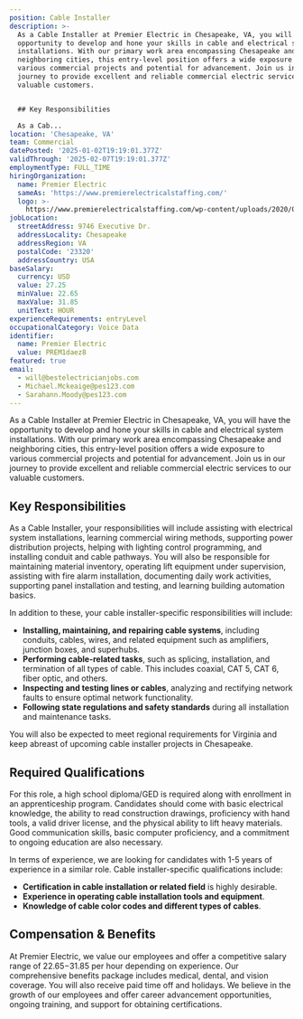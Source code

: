 ```yaml
---
position: Cable Installer
description: >-
  As a Cable Installer at Premier Electric in Chesapeake, VA, you will have the
  opportunity to develop and hone your skills in cable and electrical system
  installations. With our primary work area encompassing Chesapeake and
  neighboring cities, this entry-level position offers a wide exposure to
  various commercial projects and potential for advancement. Join us in our
  journey to provide excellent and reliable commercial electric services to our
  valuable customers.


  ## Key Responsibilities

  As a Cab...
location: 'Chesapeake, VA'
team: Commercial
datePosted: '2025-01-02T19:19:01.377Z'
validThrough: '2025-02-07T19:19:01.377Z'
employmentType: FULL_TIME
hiringOrganization:
  name: Premier Electric
  sameAs: 'https://www.premierelectricalstaffing.com/'
  logo: >-
    https://www.premierelectricalstaffing.com/wp-content/uploads/2020/05/Premier-Electrical-Staffing-logo.png
jobLocation:
  streetAddress: 9746 Executive Dr.
  addressLocality: Chesapeake
  addressRegion: VA
  postalCode: '23320'
  addressCountry: USA
baseSalary:
  currency: USD
  value: 27.25
  minValue: 22.65
  maxValue: 31.85
  unitText: HOUR
experienceRequirements: entryLevel
occupationalCategory: Voice Data
identifier:
  name: Premier Electric
  value: PREM1daez8
featured: true
email:
  - will@bestelectricianjobs.com
  - Michael.Mckeaige@pes123.com
  - Sarahann.Moody@pes123.com
---
```




As a Cable Installer at Premier Electric in Chesapeake, VA, you will have the opportunity to develop and hone your skills in cable and electrical system installations. With our primary work area encompassing Chesapeake and neighboring cities, this entry-level position offers a wide exposure to various commercial projects and potential for advancement. Join us in our journey to provide excellent and reliable commercial electric services to our valuable customers.

## Key Responsibilities
As a Cable Installer, your responsibilities will include assisting with electrical system installations, learning commercial wiring methods, supporting power distribution projects, helping with lighting control programming, and installing conduit and cable pathways. You will also be responsible for maintaining material inventory, operating lift equipment under supervision, assisting with fire alarm installation, documenting daily work activities, supporting panel installation and testing, and learning building automation basics.

In addition to these, your cable installer-specific responsibilities will include:

- **Installing, maintaining, and repairing cable systems**, including conduits, cables, wires, and related equipment such as amplifiers, junction boxes, and superhubs.
- **Performing cable-related tasks**, such as splicing, installation, and termination of all types of cable. This includes coaxial, CAT 5, CAT 6, fiber optic, and others.
- **Inspecting and testing lines or cables**, analyzing and rectifying network faults to ensure optimal network functionality.
- **Following state regulations and safety standards** during all installation and maintenance tasks.

You will also be expected to meet regional requirements for Virginia and keep abreast of upcoming cable installer projects in Chesapeake.

## Required Qualifications
For this role, a high school diploma/GED is required along with enrollment in an apprenticeship program. Candidates should come with basic electrical knowledge, the ability to read construction drawings, proficiency with hand tools, a valid driver license, and the physical ability to lift heavy materials. Good communication skills, basic computer proficiency, and a commitment to ongoing education are also necessary. 

In terms of experience, we are looking for candidates with 1-5 years of experience in a similar role. Cable installer-specific qualifications include:

- **Certification in cable installation or related field** is highly desirable.
- **Experience in operating cable installation tools and equipment**.
- **Knowledge of cable color codes and different types of cables**.

## Compensation & Benefits
At Premier Electric, we value our employees and offer a competitive salary range of $22.65-$31.85 per hour depending on experience. Our comprehensive benefits package includes medical, dental, and vision coverage. You will also receive paid time off and holidays. We believe in the growth of our employees and offer career advancement opportunities, ongoing training, and support for obtaining certifications.